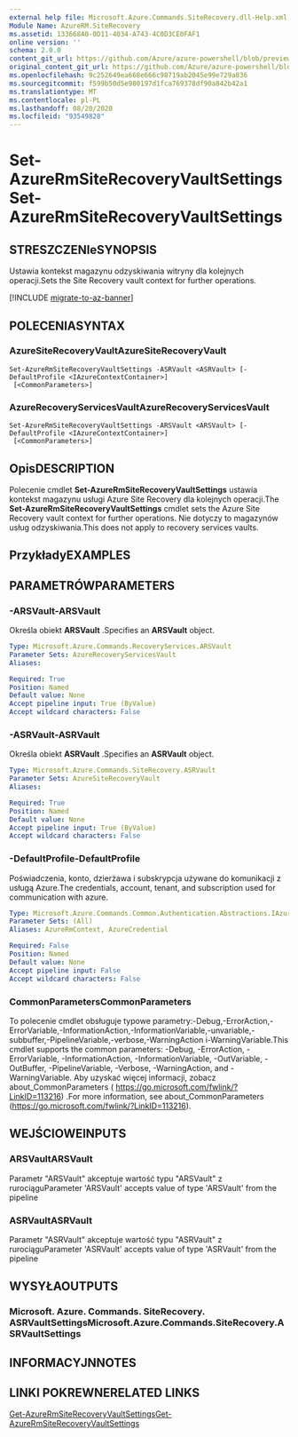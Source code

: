 ```yaml
---
external help file: Microsoft.Azure.Commands.SiteRecovery.dll-Help.xml
Module Name: AzureRM.SiteRecovery
ms.assetid: 133668A0-0D11-4034-A743-4C0D3CE0FAF1
online version: ''
schema: 2.0.0
content_git_url: https://github.com/Azure/azure-powershell/blob/preview/src/ResourceManager/SiteRecovery/Commands.SiteRecovery/help/Set-AzureRmSiteRecoveryVaultSettings.md
original_content_git_url: https://github.com/Azure/azure-powershell/blob/preview/src/ResourceManager/SiteRecovery/Commands.SiteRecovery/help/Set-AzureRmSiteRecoveryVaultSettings.md
ms.openlocfilehash: 9c252649ea668e666c98719ab2045e99e729a836
ms.sourcegitcommit: f599b50d5e980197d1fca769378df90a842b42a1
ms.translationtype: MT
ms.contentlocale: pl-PL
ms.lasthandoff: 08/20/2020
ms.locfileid: "93549828"
---
```

# <span data-ttu-id="258b1-101">Set-AzureRmSiteRecoveryVaultSettings</span><span class="sxs-lookup"><span data-stu-id="258b1-101">Set-AzureRmSiteRecoveryVaultSettings</span></span>

## <span data-ttu-id="258b1-102">STRESZCZENIe</span><span class="sxs-lookup"><span data-stu-id="258b1-102">SYNOPSIS</span></span>
<span data-ttu-id="258b1-103">Ustawia kontekst magazynu odzyskiwania witryny dla kolejnych operacji.</span><span class="sxs-lookup"><span data-stu-id="258b1-103">Sets the Site Recovery vault context for further operations.</span></span>

[!INCLUDE [migrate-to-az-banner](../../includes/migrate-to-az-banner.md)]

## <span data-ttu-id="258b1-104">POLECENIA</span><span class="sxs-lookup"><span data-stu-id="258b1-104">SYNTAX</span></span>

### <span data-ttu-id="258b1-105">AzureSiteRecoveryVault</span><span class="sxs-lookup"><span data-stu-id="258b1-105">AzureSiteRecoveryVault</span></span>
```
Set-AzureRmSiteRecoveryVaultSettings -ASRVault <ASRVault> [-DefaultProfile <IAzureContextContainer>]
 [<CommonParameters>]
```

### <span data-ttu-id="258b1-106">AzureRecoveryServicesVault</span><span class="sxs-lookup"><span data-stu-id="258b1-106">AzureRecoveryServicesVault</span></span>
```
Set-AzureRmSiteRecoveryVaultSettings -ARSVault <ARSVault> [-DefaultProfile <IAzureContextContainer>]
 [<CommonParameters>]
```

## <span data-ttu-id="258b1-107">Opis</span><span class="sxs-lookup"><span data-stu-id="258b1-107">DESCRIPTION</span></span>
<span data-ttu-id="258b1-108">Polecenie cmdlet **Set-AzureRmSiteRecoveryVaultSettings** ustawia kontekst magazynu usługi Azure Site Recovery dla kolejnych operacji.</span><span class="sxs-lookup"><span data-stu-id="258b1-108">The **Set-AzureRmSiteRecoveryVaultSettings** cmdlet sets the Azure Site Recovery vault context for further operations.</span></span>
<span data-ttu-id="258b1-109">Nie dotyczy to magazynów usług odzyskiwania.</span><span class="sxs-lookup"><span data-stu-id="258b1-109">This does not apply to recovery services vaults.</span></span>

## <span data-ttu-id="258b1-110">Przykłady</span><span class="sxs-lookup"><span data-stu-id="258b1-110">EXAMPLES</span></span>

## <span data-ttu-id="258b1-111">PARAMETRÓW</span><span class="sxs-lookup"><span data-stu-id="258b1-111">PARAMETERS</span></span>

### <span data-ttu-id="258b1-112">-ARSVault</span><span class="sxs-lookup"><span data-stu-id="258b1-112">-ARSVault</span></span>
<span data-ttu-id="258b1-113">Określa obiekt **ARSVault** .</span><span class="sxs-lookup"><span data-stu-id="258b1-113">Specifies an **ARSVault** object.</span></span>

```yaml
Type: Microsoft.Azure.Commands.RecoveryServices.ARSVault
Parameter Sets: AzureRecoveryServicesVault
Aliases: 

Required: True
Position: Named
Default value: None
Accept pipeline input: True (ByValue)
Accept wildcard characters: False
```

### <span data-ttu-id="258b1-114">-ASRVault</span><span class="sxs-lookup"><span data-stu-id="258b1-114">-ASRVault</span></span>
<span data-ttu-id="258b1-115">Określa obiekt **ASRVault** .</span><span class="sxs-lookup"><span data-stu-id="258b1-115">Specifies an **ASRVault** object.</span></span>

```yaml
Type: Microsoft.Azure.Commands.SiteRecovery.ASRVault
Parameter Sets: AzureSiteRecoveryVault
Aliases: 

Required: True
Position: Named
Default value: None
Accept pipeline input: True (ByValue)
Accept wildcard characters: False
```

### <span data-ttu-id="258b1-116">-DefaultProfile</span><span class="sxs-lookup"><span data-stu-id="258b1-116">-DefaultProfile</span></span>
<span data-ttu-id="258b1-117">Poświadczenia, konto, dzierżawa i subskrypcja używane do komunikacji z usługą Azure.</span><span class="sxs-lookup"><span data-stu-id="258b1-117">The credentials, account, tenant, and subscription used for communication with azure.</span></span>

```yaml
Type: Microsoft.Azure.Commands.Common.Authentication.Abstractions.IAzureContextContainer
Parameter Sets: (All)
Aliases: AzureRmContext, AzureCredential

Required: False
Position: Named
Default value: None
Accept pipeline input: False
Accept wildcard characters: False
```

### <span data-ttu-id="258b1-118">CommonParameters</span><span class="sxs-lookup"><span data-stu-id="258b1-118">CommonParameters</span></span>
<span data-ttu-id="258b1-119">To polecenie cmdlet obsługuje typowe parametry:-Debug,-ErrorAction,-ErrorVariable,-InformationAction,-InformationVariable,-unvariable,-subbuffer,-PipelineVariable,-verbose,-WarningAction i-WarningVariable.</span><span class="sxs-lookup"><span data-stu-id="258b1-119">This cmdlet supports the common parameters: -Debug, -ErrorAction, -ErrorVariable, -InformationAction, -InformationVariable, -OutVariable, -OutBuffer, -PipelineVariable, -Verbose, -WarningAction, and -WarningVariable.</span></span> <span data-ttu-id="258b1-120">Aby uzyskać więcej informacji, zobacz about_CommonParameters ( https://go.microsoft.com/fwlink/?LinkID=113216) .</span><span class="sxs-lookup"><span data-stu-id="258b1-120">For more information, see about_CommonParameters (https://go.microsoft.com/fwlink/?LinkID=113216).</span></span>

## <span data-ttu-id="258b1-121">WEJŚCIOWE</span><span class="sxs-lookup"><span data-stu-id="258b1-121">INPUTS</span></span>

### <span data-ttu-id="258b1-122">ARSVault</span><span class="sxs-lookup"><span data-stu-id="258b1-122">ARSVault</span></span>
<span data-ttu-id="258b1-123">Parametr "ARSVault" akceptuje wartość typu "ARSVault" z rurociągu</span><span class="sxs-lookup"><span data-stu-id="258b1-123">Parameter 'ARSVault' accepts value of type 'ARSVault' from the pipeline</span></span>

### <span data-ttu-id="258b1-124">ASRVault</span><span class="sxs-lookup"><span data-stu-id="258b1-124">ASRVault</span></span>
<span data-ttu-id="258b1-125">Parametr "ASRVault" akceptuje wartość typu "ASRVault" z rurociągu</span><span class="sxs-lookup"><span data-stu-id="258b1-125">Parameter 'ASRVault' accepts value of type 'ASRVault' from the pipeline</span></span>

## <span data-ttu-id="258b1-126">WYSYŁA</span><span class="sxs-lookup"><span data-stu-id="258b1-126">OUTPUTS</span></span>

### <span data-ttu-id="258b1-127">Microsoft. Azure. Commands. SiteRecovery. ASRVaultSettings</span><span class="sxs-lookup"><span data-stu-id="258b1-127">Microsoft.Azure.Commands.SiteRecovery.ASRVaultSettings</span></span>

## <span data-ttu-id="258b1-128">INFORMACYJN</span><span class="sxs-lookup"><span data-stu-id="258b1-128">NOTES</span></span>

## <span data-ttu-id="258b1-129">LINKI POKREWNE</span><span class="sxs-lookup"><span data-stu-id="258b1-129">RELATED LINKS</span></span>

[<span data-ttu-id="258b1-130">Get-AzureRmSiteRecoveryVaultSettings</span><span class="sxs-lookup"><span data-stu-id="258b1-130">Get-AzureRmSiteRecoveryVaultSettings</span></span>](./Get-AzureRmSiteRecoveryVaultSettings.md)
